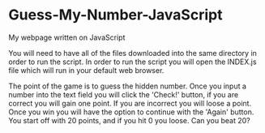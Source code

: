 # Guess-My-Number-JavaScript
My webpage written on JavaScript

You will need to have all of the files downloaded into the same directory in order to run the script. In order to run the script you will open the INDEX.js file which will run in your default web browser. 

The point of the game is to guess the hidden number. Once you input a number into the text field you will click the 'Check!' button, if you are correct you will gain one point. If you are incorrect you will loose a point. Once you win you will have the option to continue with the 'Again' button. You start off with 20 points, and if you hit 0 you loose. Can you beat 20?
